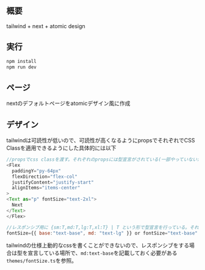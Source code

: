## 概要

tailwind + next + atomic design

## 実行

```bash
npm install
npm run dev

```

## ページ
nextのデフォルトページをatomicデザイン風に作成


## デザイン
tailwindは可読性が低いので、可読性が高くなるようにpropsでそれぞれでCSS Classを適用できるようにした具体的には以下
```javascript
//propsでcss classを渡す。それぞれのpropsには型宣言がされている(一部やっていないが)
<Flex
  paddingY="py-64px"
  flexDirection="flex-col"
  justifyContent="justify-start"
  alignItems="items-center"
>
<Text as="p" fontSize="text-2xl">
  Next
</Text>
</Flex>
```


```javascript
//レスポンシブ用に {sm:T,md:T,lg:T,xl:T} | T という形で型宣言を行っている。それぞれのpropsには型が宣言されている(一部やっていないが)
fontSize={{ base:"text-base", md: "text-lg" }} or fontSize="text-base"
```
tailwindの仕様上動的なcssを書くことができないので、レスポンシブをする場合は型を宣言している場所で、`md:text-base`を記載しておく必要がある`themes/fontSize.ts`を参照。
